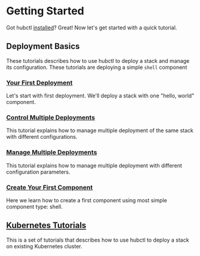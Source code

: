 # Getting Started

Got hubctl [installed](/install/)? Great! Now let's get started with a quick tutorial.

## Deployment Basics

These tutorials describes how to use hubctl to deploy a stack and manage its configuration. These tutorials are deploying a simple `shell` component

### [Your First Deployment](010-hubctl-stack-init)

Let's start with first deployment. We'll deploy a stack with one "hello, world" component.

### [Control Multiple Deployments](015-hubctl-stack-configure)

This tutorial explains how to manage multiple deployment of the same stack with different configurations.

### [Manage Multiple Deployments](017-hubctl-stack-ls)

This tutorial explains how to manage multiple deployment with different configuration parameters.

### [Create Your First Component](020-shell-component)

Here we learn how to create a first component using most simple component type: shell.

## [Kubernetes Tutorials](030-kubernetes-rancher-desktop)

This is a set of tutorials that describes how to use hubctl to deploy a stack on existing Kubernetes cluster.
